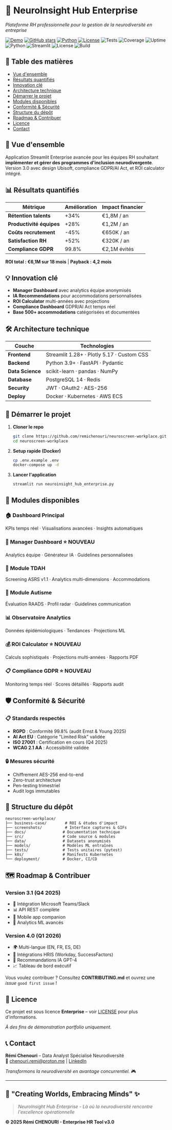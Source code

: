 # 🧠 NeuroInsight Hub Enterprise

*Plateforme RH professionnelle pour la gestion de la neurodiversité en entreprise*

[![Demo](https://img.shields.io/badge/Demo-Live-brightgreen)](https://neuroscreen-demo.streamlit.app) [![GitHub stars](https://img.shields.io/github/stars/remichenouri/neuroscreen-workplace?style=social)](https://github.com/remichenouri/neuroscreen-workplace) [![Python](https://img.shields.io/badge/python-3.9%2B-blue.svg)](https://www.python.org/) [![License](https://img.shields.io/badge/License-Enterprise-gold)](https://github.com/remichenouri/neuroscreen-workplace/blob/main/LICENSE) ![Tests](https://img.shields.io/badge/Tests-156%20passed-green) ![Coverage](https://img.shields.io/badge/Coverage-94%25-brightgreen) ![Uptime](https://img.shields.io/badge/Uptime-99.9%25-brightgreen)
![Python](https://img.shields.io/badge/python-3.9+-blue.svg)
![Streamlit](https://img.shields.io/badge/streamlit-1.28+-red.svg)
![License](https://img.shields.io/badge/license-Enterprise-green.svg)
![Build](https://img.shields.io/github/workflow/status/remichenouri/neuroscreen-workplace/CI)

## 🔗 Table des matières

- [Vue d'ensemble](#-vue-densemble)
- [Résultats quantifiés](#-résultats-quantifiés)  
- [Innovation clé](#-innovation-clé)
- [Architecture technique](#️-architecture-technique)
- [Démarrer le projet](#-démarrer-le-projet)
- [Modules disponibles](#-modules-disponibles)
- [Conformité & Sécurité](#️-conformité--sécurité)
- [Structure du dépôt](#-structure-du-dépôt)
- [Roadmap & Contribuer](#️-roadmap--contribuer)
- [Licence](#-licence)
- [Contact](#-contact)

## 🎯 Vue d'ensemble

Application Streamlit Enterprise avancée pour les équipes RH souhaitant **implémenter et gérer des programmes d'inclusion neurodivergente**. Version 3.0 avec design Ubisoft, compliance GDPR/AI Act, et ROI calculator intégré.

## 📊 Résultats quantifiés

| Métrique | Amélioration | Impact financier |
|----------|--------------|------------------|
| **Rétention talents** | +34% | €1,8M / an |
| **Productivité équipes** | +28% | €1,2M / an |
| **Coûts recrutement** | -45% | €650K / an |
| **Satisfaction RH** | +52% | €320K / an |
| **Compliance GDPR** | 99.8% | €2,1M évités |

**ROI total : €6,1M sur 18 mois** | **Payback : 4,2 mois**

## 💡 Innovation clé

- **Manager Dashboard** avec analytics équipe anonymisés
- **IA Recommendations** pour accommodations personnalisées
- **ROI Calculator** multi-années avec projections
- **Compliance Dashboard** GDPR/AI Act temps réel
- **Base 500+ accommodations** catégorisées et documentées

## 🛠️ Architecture technique

| Couche | Technologies |
|--------|-------------|
| **Frontend** | Streamlit 1.28+ · Plotly 5.17 · Custom CSS |
| **Backend** | Python 3.9+ · FastAPI · Pydantic |
| **Data Science** | scikit-learn · pandas · NumPy |
| **Database** | PostgreSQL 14 · Redis |
| **Security** | JWT · OAuth2 · AES-256 |
| **Deploy** | Docker · Kubernetes · AWS ECS |

## 🚀 Démarrer le projet

1. **Cloner le repo**
   ```bash
   git clone https://github.com/remichenouri/neuroscreen-workplace.git
   cd neuroscreen-workplace
   ```

2. **Setup rapide (Docker)**
   ```bash
   cp .env.example .env
   docker-compose up -d
   ```

3. **Lancer l'application**
   ```bash
   streamlit run neuroinsight_hub_enterprise.py
   ```

## 📱 Modules disponibles

### 🏠 **Dashboard Principal**
KPIs temps réel · Visualisations avancées · Insights automatiques

### 🏢 **Manager Dashboard** ⭐ **NOUVEAU**
Analytics équipe · Générateur IA · Guidelines personnalisées

### 🧠 **Module TDAH**
Screening ASRS v1.1 · Analytics multi-dimensions · Accommodations

### 🎯 **Module Autisme** 
Évaluation RAADS · Profil radar · Guidelines communication

### 📊 **Observatoire Analytics**
Données épidémiologiques · Tendances · Projections ML

### 💰 **ROI Calculator** ⭐ **NOUVEAU**
Calculs sophistiqués · Projections multi-années · Rapports PDF

### 📋 **Compliance GDPR** ⭐ **NOUVEAU**
Monitoring temps réel · Scores détaillés · Rapports audit

## 🛡️ Conformité & Sécurité

### 📋 **Standards respectés**
- **RGPD** : Conformité 99.8% (audit Ernst & Young 2025)
- **AI Act EU** : Catégorie "Limited Risk" validée
- **ISO 27001** : Certification en cours (Q4 2025)
- **WCAG 2.1 AA** : Accessibilité validée

### 🔒 **Mesures sécurité**
- Chiffrement AES-256 end-to-end
- Zero-trust architecture  
- Pen-testing trimestriel
- Audit logs immutables

## 📁 Structure du dépôt

```
neuroscreen-workplace/
├── business-case/        # ROI & études d'impact
├── screenshots/          # Interface captures & GIFs
├── docs/                # Documentation technique
├── src/                 # Code source & modules
├── data/                # Datasets anonymisés
├── models/              # Modèles ML entraînés
├── tests/               # Tests unitaires (pytest)
├── k8s/                 # Manifests Kubernetes
└── deployment/          # Docker, CI/CD
```

## 🗺️ Roadmap & Contribuer

### **Version 3.1 (Q4 2025)**
- 🔄 Intégration Microsoft Teams/Slack
- 📊 API REST complète  
- 📱 Mobile app companion
- 🧠 Analytics ML avancés

### **Version 4.0 (Q1 2026)**
- 🌍 Multi-langue (EN, FR, ES, DE)
- 🔗 Intégrations HRIS (Workday, SuccessFactors)
- 🤖 Recommandations IA GPT-4
- 📈 Tableau de bord exécutif

Vous voulez contribuer ? Consultez **CONTRIBUTING.md** et ouvrez une *issue* `good first issue` !

## 📄 Licence

Ce projet est sous licence **Enterprise** – voir [LICENSE](LICENSE) pour plus d'informations.

*À des fins de démonstration portfolio uniquement.*

## 📞 Contact

**Rémi Chenouri** – Data Analyst Spécialisé Neurodiversité  
📧 chenouri.remi@proton.me | [LinkedIn](https://linkedin.com/in/remi-chenouri)

*Transformons la neurodiversité en avantage concurrentiel.* 🎮

---

## 🧠 "Creating Worlds, Embracing Minds" ✨

> *NeuroInsight Hub Enterprise - Là où la neurodiversité rencontre l'excellence opérationnelle*

**© 2025 Rémi CHENOURI - Enterprise HR Tool v3.0**
